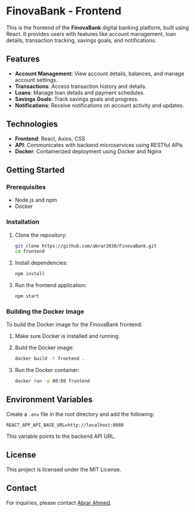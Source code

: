 # FinovaBank - Frontend

This is the frontend of the **FinovaBank** digital banking platform, built using React. It provides users with features like account management, loan details, transaction tracking, savings goals, and notifications.

## Features

- **Account Management**: View account details, balances, and manage account settings.
- **Transactions**: Access transaction history and details.
- **Loans**: Manage loan details and payment schedules.
- **Savings Goals**: Track savings goals and progress.
- **Notifications**: Receive notifications on account activity and updates.

## Technologies

- **Frontend**: React, Axios, CSS
- **API**: Communicates with backend microservices using RESTful APIs
- **Docker**: Containerized deployment using Docker and Nginx

## Getting Started

### Prerequisites

- Node.js and npm
- Docker

### Installation

1. Clone the repository:

   ```bash
   git clone https://github.com/abrar2030/FinovaBank.git
   cd frontend
   ```

2. Install dependencies:

   ```bash
   npm install
   ```

3. Run the frontend application:

   ```bash
   npm start
   ```

### Building the Docker Image

To build the Docker image for the FinovaBank frontend:

1. Make sure Docker is installed and running.

2. Build the Docker image:

   ```bash
   docker build -t frontend .
   ```

3. Run the Docker container:

   ```bash
   docker run -p 80:80 frontend
   ```

## Environment Variables

Create a `.env` file in the root directory and add the following:

```plaintext
REACT_APP_API_BASE_URL=http://localhost:8080
```

This variable points to the backend API URL.

## License

This project is licensed under the MIT License.

## Contact

For inquiries, please contact [Abrar Ahmed](mailto:abrar@example.com).
